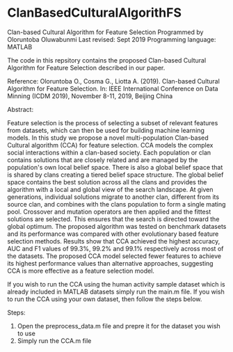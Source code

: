 # ClanBasedCulturalAlgorithFS
Clan-based Cultural Algorithm for Feature Selection
Programmed by Oloruntoba Oluwabunmi
Last revised:  Sept 2019
Programming language: MATLAB

The code in this repsitory contains the proposed Clan-based Cultural Algorithm for 
Feature Selection described in our paper.

Reference: Oloruntoba O., Cosma G., Liotta A. (2019). Clan-based Cultural Algorithm for 
Feature Selection. In: IEEE International Conference on Data Minning (ICDM 2019), November 8-11, 2019, Beijing China


Abstract:

Feature selection is the process of selecting a subset of relevant features from datasets, which can then be used for building machine learning models. In this study we propose a novel multi-population Clan-based Cultural algorithm (CCA) for feature selection. CCA models the complex social interactions within a clan-based society. Each population or clan contains solutions that are closely related and are managed by the population's own local belief space. There is also a global belief space that is shared by clans creating a tiered belief space structure. The global belief space contains the best solution across all the clans and provides the algorithm with a local and global view of the search landscape. At given generations, individual solutions migrate to another clan, different from its source clan, and combines with the clans population to form a single mating pool. Crossover and mutation operators are then applied and the fittest solutions are selected. This ensures that the search is directed toward the global optimum. The proposed algorithm was tested on benchmark datasets and its performance was compared with other evolutionary based feature selection methods. Results show that CCA achieved the highest accuracy, AUC and F1 values of 99.3%, 99.2% and 99.1% respectively across most of the datasets. The proposed CCA model selected fewer features to achieve its highest performance values than alternative approaches, suggesting CCA is more effective as a feature selection model. 

If you wish to run the CCA using the human activity sample dataset which is already included in MATLAB datasets simply run the main.m file.
If you wish to run the CCA using your own dataset, then follow the steps below.

Steps:
1. Open the preprocess_data.m file and prepre it for the dataset you wish to use
2. Simply run the CCA.m file

